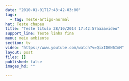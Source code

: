 ```yaml
---
date: "2010-01-01T17:43:42-03:00"
tags:
  - tag: Teste-artigo-normal
hat: Teste chapeu
title: "Teste titulo 28/10/2014 17:42:57aaaavideo"
support_line: Teste linha fina
menu: meio ambiente
section: tv
video: "https://www.youtube.com/watch?v=QixID6N6ImM"
layout: post
files: []
published: false
images_hd: ""

---
```

